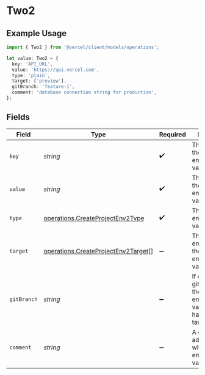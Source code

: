 # Two2

## Example Usage

```typescript
import { Two2 } from '@vercel/client/models/operations';

let value: Two2 = {
  key: 'API_URL',
  value: 'https://api.vercel.com',
  type: 'plain',
  target: ['preview'],
  gitBranch: 'feature-1',
  comment: 'database connection string for production',
};
```

## Fields

| Field       | Type                                                                                       | Required           | Description                                                                       | Example                                   |
| ----------- | ------------------------------------------------------------------------------------------ | ------------------ | --------------------------------------------------------------------------------- | ----------------------------------------- |
| `key`       | _string_                                                                                   | :heavy_check_mark: | The name of the environment variable                                              | API_URL                                   |
| `value`     | _string_                                                                                   | :heavy_check_mark: | The value of the environment variable                                             | https://api.vercel.com                    |
| `type`      | [operations.CreateProjectEnv2Type](../../models/operations/createprojectenv2type.md)       | :heavy_check_mark: | The type of environment variable                                                  | plain                                     |
| `target`    | [operations.CreateProjectEnv2Target](../../models/operations/createprojectenv2target.md)[] | :heavy_minus_sign: | The target environment of the environment variable                                | [<br/>"preview"<br/>]                     |
| `gitBranch` | _string_                                                                                   | :heavy_minus_sign: | If defined, the git branch of the environment variable (must have target=preview) | feature-1                                 |
| `comment`   | _string_                                                                                   | :heavy_minus_sign: | A comment to add context on what this environment variable is for                 | database connection string for production |
